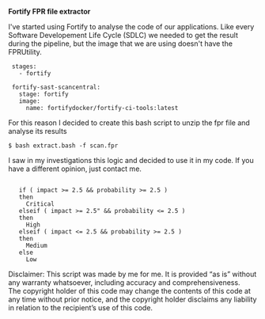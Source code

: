 **Fortify FPR file extractor**

I've started using Fortify to analyse the code of our applications. Like every Software Developement Life Cycle (SDLC) we needed to get the result during the pipeline, but the image that we are using doesn't have the FPRUtility.

```plaintext
 stages:
   - fortify

 fortify-sast-scancentral:
   stage: fortify
   image:
     name: fortifydocker/fortify-ci-tools:latest
```

For this reason I decided to create this bash script to unzip the fpr file and analyse its results

```plaintext
$ bash extract.bash -f scan.fpr
```

I saw in my investigations this logic and decided to use it in my code. If you have a different opinion, just contact me.

```plaintext

   if ( impact >= 2.5 && probability >= 2.5 )
   then
     Critical
   elseif ( impact >= 2.5" && probability <= 2.5 )
   then
     High
   elseif ( impact <= 2.5 && probability >= 2.5 )
   then
     Medium
   else
     Low
```

Disclaimer: This script was made by me for me. It is provided “as is” without any warranty whatsoever, including accuracy and comprehensiveness.  
The copyright holder of this code may change the contents of this code at any time without prior notice, and the copyright holder disclaims any liability in relation to the recipient’s use of this code.
